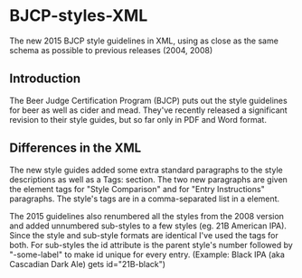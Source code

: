 # BJCP-styles-XML
The new 2015 BJCP style guidelines in XML, using as close as the same schema as possible to previous releases (2004, 2008)

## Introduction
The Beer Judge Certification Program (BJCP) puts out the style guidelines for beer as well as cider and mead.
They've recently released a significant revision to their style guides, but so far only in PDF and Word format.

## Differences in the XML
The new style guides added some extra standard paragraphs to the style descriptions as well as a Tags: section.
The two new paragraphs are given the element tags <comparison> for "Style Comparison" and <entryinstructions> for
"Entry Instructions" paragraphs.  The style's tags are in a comma-separated list in a <tags> element.

The 2015 guidelines also renumbered all the styles from the 2008 version and added unnumbered sub-styles to a few styles 
(eg. 21B American IPA). Since the style and sub-style formats are identical I've used the <subcategory> tags for both.
For sub-styles the id attribute is the parent style's number followed by "-some-label" to make id unique for every entry.
(Example: Black IPA (aka Cascadian Dark Ale) gets id="21B-black")
